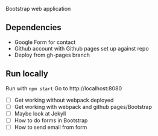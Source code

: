 Bootstrap web application

## Dependencies
* Google Form for contact
* Github account with Github pages set up against repo
* Deploy from gh-pages branch

## Run locally
Run with `npm start`
Go to http://localhost:8080

- [ ] Get working without webpack deployed
- [ ] Get working with webpack and github pages/Bootstrap
- [ ] Maybe look at Jekyll
- [ ] How to do forms in Bootstrap
- [ ] How to send email from form